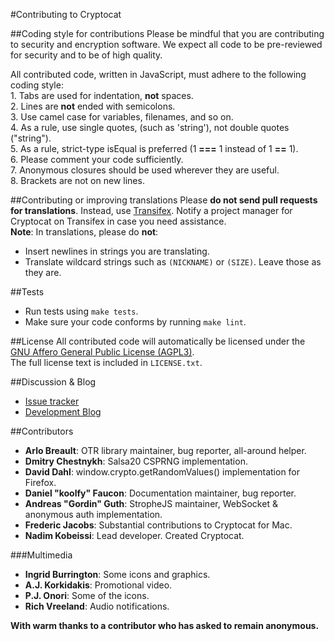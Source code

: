 #Contributing to Cryptocat

##Coding style for contributions
Please be mindful that you are contributing to security and encryption software. We expect all code to be pre-reviewed for security and to be of high quality.  

All contributed code, written in JavaScript, must adhere to the following coding style:  
	1. Tabs are used for indentation, **not** spaces.  
	2. Lines are **not** ended with semicolons.  
	3. Use camel case for variables, filenames, and so on.  
	4. As a rule, use single quotes, (such as 'string'), not double quotes ("string").  
	5. As a rule, strict-type isEqual is preferred (1 **===** 1 instead of 1 **==** 1).  
	6. Please comment your code sufficiently.  
	7. Anonymous closures should be used wherever they are useful.  
	8. Brackets are not on new lines.  

##Contributing or improving translations
Please **do not send pull requests for translations**. Instead, use [Transifex](https://www.transifex.com/projects/p/Cryptocat/resource/cryptocat/). Notify a project manager for Cryptocat on Transifex in case you need assistance.  
**Note**: In translations, please do **not**:
* Insert newlines in strings you are translating.  
* Translate wildcard strings such as `(NICKNAME)` or `(SIZE)`. Leave those as they are.  

##Tests
* Run tests using `make tests`.
* Make sure your code conforms by running `make lint`.

##License
All contributed code will automatically be licensed under the [GNU Affero General Public License (AGPL3)](https://www.gnu.org/licenses/agpl-3.0.html).  
The full license text is included in `LICENSE.txt`.  

##Discussion & Blog
* [Issue tracker](https://github.com/cryptocat/cryptocat/issues)
* [Development Blog](https://blog.crypto.cat)  

##Contributors
* **Arlo Breault**: OTR library maintainer, bug reporter, all-around helper.  
* **Dmitry Chestnykh**: Salsa20 CSPRNG implementation.  
* **David Dahl**: window.crypto.getRandomValues() implementation for Firefox.  
* **Daniel "koolfy" Faucon**: Documentation maintainer, bug reporter.  
* **Andreas "Gordin" Guth**: StropheJS maintainer, WebSocket & anonymous auth implementation.  
* **Frederic Jacobs**: Substantial contributions to Cryptocat for Mac.  
* **Nadim Kobeissi**: Lead developer. Created Cryptocat.  

###Multimedia
* **Ingrid Burrington**: Some icons and graphics.  
* **A.J. Korkidakis**: Promotional video.  
* **P.J. Onori**: Some of the icons.  
* **Rich Vreeland**: Audio notifications.  
  
**With warm thanks to a contributor who has asked to remain anonymous.**
